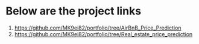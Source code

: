 # Below are the project links

1) https://github.com/MK9ei82/portfolio/tree/AirBnB_Price_Prediction
2) https://github.com/MK9ei82/portfolio/tree/Real_estate_price_prediction
